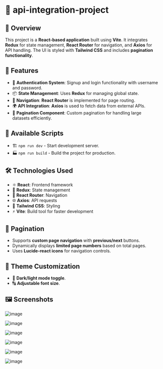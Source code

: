 # 🚀 api-integration-project

## 📌 Overview
This project is a **React-based application** built using **Vite**. It integrates **Redux** for state management, **React Router** for navigation, and **Axios** for API handling. The UI is styled with **Tailwind CSS** and includes **pagination functionality**.

## 🌟 Features
- 🔐 **Authentication System**: Signup and login functionality with username and password.
- 📦 **State Management**: Uses **Redux** for managing global state.
- 🧭 **Navigation**: **React Router** is implemented for page routing.
- 🌍 **API Integration**: **Axios** is used to fetch data from external APIs.
- 🔄 **Pagination Component**: Custom pagination for handling large datasets efficiently.


## 📜 Available Scripts
- 🏗️ `npm run dev` - Start development server.
- 🏭 `npm run build` - Build the project for production.

## 🛠️ Technologies Used
- ⚛️ **React**: Frontend framework
- 🔄 **Redux**: State management
- 🧭 **React Router**: Navigation
- 🌐 **Axios**: API requests
- 🎨 **Tailwind CSS**: Styling
- ⚡ **Vite**: Build tool for faster development

## 🔄 Pagination
- Supports **custom page navigation** with **previous/next** buttons.
- Dynamically displays **limited page numbers** based on total pages.
- Uses **Lucide-react icons** for navigation controls.

## 🎨 Theme Customization
- 🌙 **Dark/light mode toggle**.
- 🔠 **Adjustable font size**.

## 🖼️ Screenshots

![image](https://github.com/user-attachments/assets/bc754059-556f-4a87-a042-2c4d3d8dfbdc)

![image](https://github.com/user-attachments/assets/7623550c-dfcb-4438-a698-eeca7464bd6f)

![image](https://github.com/user-attachments/assets/362353aa-5a00-4d50-a6bf-72acdad2c362)

![image](https://github.com/user-attachments/assets/5f540591-1daa-4374-b7fb-e4f949539275)

![image](https://github.com/user-attachments/assets/24a4cbf2-3a57-46f4-946e-e008e48853e0)

![image](https://github.com/user-attachments/assets/5f2d0683-dcef-4abf-83e3-2d355a6730d0)







